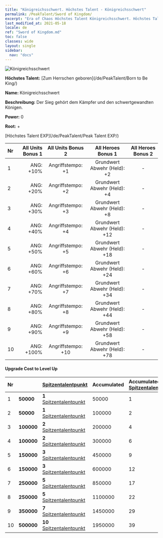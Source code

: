 ```yaml
---
title: "Königreichsschwert. Höchstes Talent - Königreichsschwert"
permalink: /PeakTalent/Sword of Kingdom/
excerpt: "Era of Chaos Höchstes Talent Königreichsschwert. Höchstes Talent Königreichsschwert. Königreichsschwert"
last_modified_at: 2021-05-18
locale: de
ref: "Sword of Kingdom.md"
toc: false
classes: wide
layout: single
sidebar:
  nav: "docs"
---
```


  ![Königreichsschwert](/images/pt/talent_4401.png)

  **Höchstes Talent:** [Zum Herrschen geboren](/de/PeakTalent/Born to Be King/)

  **Name:** Königreichsschwert

  **Beschreibung:** Der Sieg gehört dem Kämpfer und den schwertgewandten Königen.

  **Power:** 0

  **Root:** +

  [Höchstes Talent EXP](/de/PeakTalent/Peak Talent EXP/)

  | Nr | All Units Bonus 1 | All Units Bonus 2 | All Heroes Bonus 1 | All Heroes Bonus 2 |
  |:---|--------------:|:-------------:|:-------------:|:-------------:|
  | 1 | ANG: +10% | Angriffstempo: +1 | Grundwert Abwehr (Held): +2 | - |
  | 2 | ANG: +20% | Angriffstempo: +2 | Grundwert Abwehr (Held): +4 | - |
  | 3 | ANG: +30% | Angriffstempo: +3 | Grundwert Abwehr (Held): +8 | - |
  | 4 | ANG: +40% | Angriffstempo: +4 | Grundwert Abwehr (Held): +12 | - |
  | 5 | ANG: +50% | Angriffstempo: +5 | Grundwert Abwehr (Held): +18 | - |
  | 6 | ANG: +60% | Angriffstempo: +6 | Grundwert Abwehr (Held): +24 | - |
  | 7 | ANG: +70% | Angriffstempo: +7 | Grundwert Abwehr (Held): +34 | - |
  | 8 | ANG: +80% | Angriffstempo: +8 | Grundwert Abwehr (Held): +44 | - |
  | 9 | ANG: +90% | Angriffstempo: +9 | Grundwert Abwehr (Held): +58 | - |
  | 10 | ANG: +100% | Angriffstempo: +10 | Grundwert Abwehr (Held): +78 | - |


#### Upgrade Cost to Level Up

  | Nr | <i class="fas fa-coins"/> | [Spitzentalentpunkt](/ItemsDE/con_934/) | Accumulated <i class="fas fa-coins"/> | Accumulated [Spitzentalentpunkt](/ItemsDE/con_934/) |
  |:---|:--------------|:-------------|:-------------|:-------------|
  | 1 | **50000** | **1** [Spitzentalentpunkt](/ItemsDE/con_934/) | 50000 | 1 |
  | 2 | **50000** | **1** [Spitzentalentpunkt](/ItemsDE/con_934/) | 100000 | 2 |
  | 3 | **100000** | **2** [Spitzentalentpunkt](/ItemsDE/con_934/) | 200000 | 4 |
  | 4 | **100000** | **2** [Spitzentalentpunkt](/ItemsDE/con_934/) | 300000 | 6 |
  | 5 | **150000** | **3** [Spitzentalentpunkt](/ItemsDE/con_934/) | 450000 | 9 |
  | 6 | **150000** | **3** [Spitzentalentpunkt](/ItemsDE/con_934/) | 600000 | 12 |
  | 7 | **250000** | **5** [Spitzentalentpunkt](/ItemsDE/con_934/) | 850000 | 17 |
  | 8 | **250000** | **5** [Spitzentalentpunkt](/ItemsDE/con_934/) | 1100000 | 22 |
  | 9 | **350000** | **7** [Spitzentalentpunkt](/ItemsDE/con_934/) | 1450000 | 29 |
  | 10 | **500000** | **10** [Spitzentalentpunkt](/ItemsDE/con_934/) | 1950000 | 39 |
